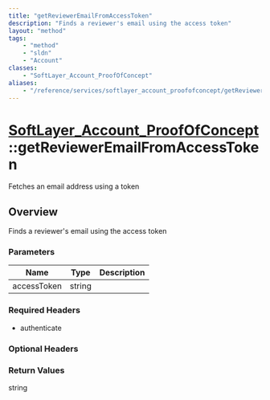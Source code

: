 ```yaml
---
title: "getReviewerEmailFromAccessToken"
description: "Finds a reviewer's email using the access token"
layout: "method"
tags:
    - "method"
    - "sldn"
    - "Account"
classes:
    - "SoftLayer_Account_ProofOfConcept"
aliases:
    - "/reference/services/softlayer_account_proofofconcept/getReviewerEmailFromAccessToken"
---
```

# [SoftLayer_Account_ProofOfConcept](/reference/services/SoftLayer_Account_ProofOfConcept)::getReviewerEmailFromAccessToken

Fetches an email address using a token


## Overview 
Finds a reviewer's email using the access token 

### Parameters 
|Name | Type | Description |
| --- | --- | --- |
|accessToken| string| |


### Required Headers
* authenticate

### Optional Headers

### Return Values
string

